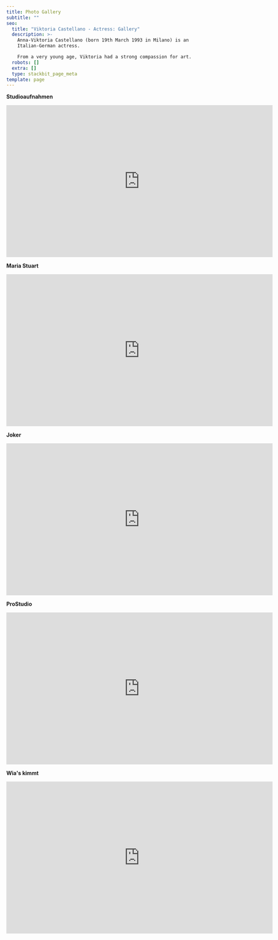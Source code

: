 ```yaml
---
title: Photo Gallery
subtitle: ""
seo:
  title: "Viktoria Castellano - Actress: Gallery"
  description: >-
    Anna-Viktoria Castellano (born 19th March 1993 in Milano) is an
    Italian-German actress.

    From a very young age, Viktoria had a strong compassion for art.
  robots: []
  extra: []
  type: stackbit_page_meta
template: page
---
```

**Studioaufnahmen**

<iframe src="https://albumizr.com/a/QrEi" scrolling="no" frameborder="0" allowfullscreen width="700" height="400"></iframe><br />

**Maria Stuart**

<iframe src="https://albumizr.com/a/4pS8" scrolling="no" frameborder="0" allowfullscreen width="700" height="400"></iframe><br />

**Joker**

<iframe src="https://albumizr.com/a/RObH" scrolling="no" frameborder="0" allowfullscreen width="700" height="400"></iframe><br />

**ProStudio**

<iframe src="https://albumizr.com/a/jQWn" scrolling="no" frameborder="0" allowfullscreen width="700" height="400"></iframe><br />

**Wia's kimmt**

<iframe src="https://albumizr.com/a/Yc6N" scrolling="no" frameborder="0" allowfullscreen width="700" height="400"></iframe>